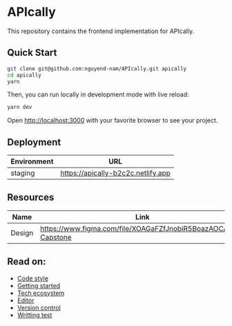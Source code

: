 # APIcally

This repository contains the frontend implementation for APIcally.

## Quick Start

```bash
git clone git@github.com:nguyend-nam/APIcally.git apically
cd apically
yarn
```

Then, you can run locally in development mode with live reload:

```bash
yarn dev
```

Open [http://localhost:3000](http://localhost:3000) with your favorite browser
to see your project.

## Deployment

| Environment | URL                                |
| ----------- | ---------------------------------- |
| staging     | https://apically-b2c2c.netlify.app |

## Resources

| Name   | Link                                                           |
| ------ | -------------------------------------------------------------- |
| Design | https://www.figma.com/file/XOAGaFZfJnobiR5BoazAOC/BKU-Capstone |

## Read on:

- [Code style](docs/CODE_STYLE.md)
- [Getting started](docs/GETTING_STARTED.md)
- [Tech ecosystem](docs/TECH_ECOSYSTEM.md)
- [Editor](docs/EDITOR.md)
- [Version control](docs/VERSION_CONTROL.md)
- [Writting test](docs/WRITING_TEST.md)
